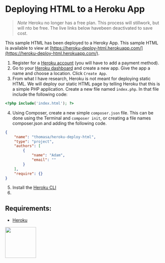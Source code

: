 # Deploying HTML to a Heroku App

> *Note* 
> Heroku no longer has a free plan. This process will stillwork, but will nto be free. The live links below havebeen deactivated to save cost. 

This sample HTML has been deployed to a Heroky App. This sample HTML is available to view at [https://heroku-deploy-html.herokuapp.com/](https://heroku-deploy-html.herokuapp.com/).

1. Register for a [Heroku account](https://signup.heroku.com/) (you will have to add a payment method).
2. Go to your [Heroku dashboard](https://dashboard.heroku.com/) and create a new app. Give the app a name and choose a location. Click ```Create App```.
3. From what I have research, Heroku is not meant for deploying static HTML. We will deploy our static HTML page by telling Heroku that this is a simple PHP application. Create a new file named ```index.php```. In that file include the following code:

```php
<?php include('index.html'); ?>
```

4. Using Composer, create a new simple ```composer.json``` file. This can be done using the Terminal and ```composer init```, or creating a file names composer.json and adding the following code. 

```json
{
    "name": "thomasa/heroku-deploy-html",
    "type": "project",
    "authors": [
        {
            "name": "Adam",
            "email": ""
        }
    ],
    "require": {}
}
```

5. Install the [Heroku CLI](https://devcenter.heroku.com/articles/heroku-cli)
6. 

## Requirements:

* [Heroku](https://dashboard.heroku.com/)

<a href="https://codeadam.ca">
<img src="https://codeadam.ca/images/code-block.png" width="100">
</a>

